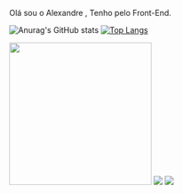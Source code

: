 Olá sou o Alexandre , Tenho pelo Front-End.

![Anurag's GitHub stats](https://github-readme-stats.vercel.app/api?username=alexandrebrito21&theme=tokyonight&show_icons=true)
[![Top Langs](https://github-readme-stats.vercel.app/api/top-langs/?username=alexandrebrito21&layout=compact)](https://github.com/alexandrebrito21/github-readme-stats)

<!-- HTML5 Icon -->
<img src="https://imgur.com/t6PEMr3" height="256px">

<!-- CSS Icon -->
<img src="https://imgur.com/QcO2LZY">

<!-- Python Icon -->
<img src="https://imgur.com/b7EDDgs">
